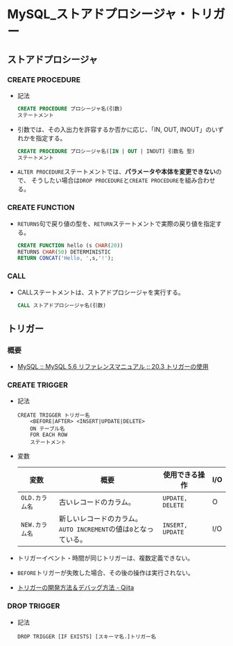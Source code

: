 # MySQL_ストアドプロシージャ・トリガー

## ストアドプロシージャ

### CREATE PROCEDURE

- 記法

  ```sql
  CREATE PROCEDURE プロシージャ名(引数)
  ステートメント
  ```

- 引数では、その入出力を許容するか否かに応じ、「IN, OUT, INOUT」のいずれかを指定する。

  ```sql
  CREATE PROCEDURE プロシージャ名([IN | OUT | INOUT] 引数名 型)
  ステートメント
  ```

- `ALTER PROCEDURE`ステートメントでは、**パラメータや本体を変更できない**ので、
  そうしたい場合は`DROP PROCEDURE`と`CREATE PROCEDURE`を組み合わせる。

### CREATE FUNCTION

- `RETURNS`句で戻り値の型を、`RETURN`ステートメントで実際の戻り値を指定する。

  ```sql
  CREATE FUNCTION hello (s CHAR(20))
  RETURNS CHAR(50) DETERMINISTIC
  RETURN CONCAT('Hello, ',s,'!');
  ```

### CALL

- CALLステートメントは、ストアドプロシージャを実行する。

  ```sql
  CALL ストアドプロシージャ名(引数)
  ```

## トリガー

### 概要

- [MySQL :: MySQL 5.6 リファレンスマニュアル :: 20.3 トリガーの使用](https://dev.mysql.com/doc/refman/5.6/ja/triggers.html)

### CREATE TRIGGER

- 記法

  ```mysql
  CREATE TRIGGER トリガー名
      <BEFORE|AFTER> <INSERT|UPDATE|DELETE>
      ON テーブル名
      FOR EACH ROW
      ステートメント
  ```

- 変数

  | 変数           | 概要                                                         | 使用できる操作   | I/O  |
    | -------------- | ------------------------------------------------------------ | ---------------- | ---- |
  | `OLD.カラム名` | 古いレコードのカラム。                                       | `UPDATE, DELETE` | O    |
  | `NEW.カラム名` | 新しいレコードのカラム。<br />`AUTO INCREMENT`の値は`0`となっている。 | `INSERT, UPDATE` | I/O  |

- トリガーイベント・時間が同じトリガーは、複数定義できない。

- `BEFORE`トリガーが失敗した場合、その後の操作は実行されない。

- [トリガーの開発方法＆デバッグ方法 - Qiita](https://qiita.com/suin/items/269fa582e40f439d012f)

### DROP TRIGGER

- 記法

  ```mysql
  DROP TRIGGER [IF EXISTS] [スキーマ名.]トリガー名
  ```
